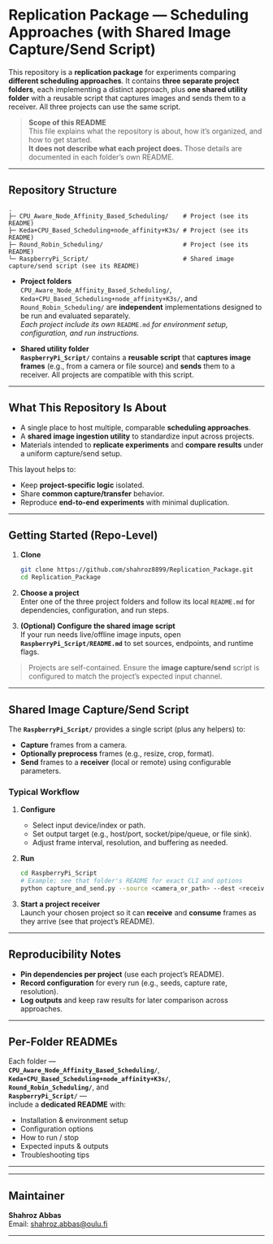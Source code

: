 
# Replication Package — Scheduling Approaches (with Shared Image Capture/Send Script)

This repository is a **replication package** for experiments comparing **different scheduling approaches**. It contains **three separate project folders**, each implementing a distinct approach, plus **one shared utility folder** with a reusable script that captures images and sends them to a receiver. All three projects can use the same script.

> **Scope of this README**  
> This file explains what the repository is about, how it’s organized, and how to get started.  
> **It does not describe what each project does.** Those details are documented in each folder’s own README.

---

## Repository Structure

```
.
├─ CPU_Aware_Node_Affinity_Based_Scheduling/    # Project (see its README)
├─ Keda+CPU_Based_Scheduling+node_affinity+K3s/ # Project (see its README)
├─ Round_Robin_Scheduling/                      # Project (see its README)
└─ RaspberryPi_Script/                          # Shared image capture/send script (see its README)
```

- **Project folders**  
  `CPU_Aware_Node_Affinity_Based_Scheduling/`, `Keda+CPU_Based_Scheduling+node_affinity+K3s/`, and `Round_Robin_Scheduling/` are **independent** implementations designed to be run and evaluated separately.  
  *Each project include its own* `README.md` *for environment setup, configuration, and run instructions.*

- **Shared utility folder**  
  **`RaspberryPi_Script/`** contains a **reusable script** that **captures image frames** (e.g., from a camera or file source) and **sends** them to a receiver. All projects are compatible with this script.

---

## What This Repository Is About

- A single place to host multiple, comparable **scheduling approaches**.
- A **shared image ingestion utility** to standardize input across projects.
- Materials intended to **replicate experiments** and **compare results** under a uniform capture/send setup.

This layout helps to:
- Keep **project-specific logic** isolated.
- Share **common capture/transfer** behavior.
- Reproduce **end-to-end experiments** with minimal duplication.

---

## Getting Started (Repo-Level)

1. **Clone**
   ```bash
   git clone https://github.com/shahroz8899/Replication_Package.git
   cd Replication_Package
   ```

2. **Choose a project**  
   Enter one of the three project folders and follow its local `README.md` for dependencies, configuration, and run steps.

3. **(Optional) Configure the shared image script**  
   If your run needs live/offline image inputs, open **`RaspberryPi_Script/README.md`** to set sources, endpoints, and runtime flags.

> Projects are self-contained. Ensure the **image capture/send** script is configured to match the project’s expected input channel.

---

## Shared Image Capture/Send Script

The **`RaspberryPi_Script/`** provides a single script (plus any helpers) to:

- **Capture** frames from a camera.
- **Optionally preprocess** frames (e.g., resize, crop, format).
- **Send** frames to a **receiver** (local or remote) using configurable parameters.

### Typical Workflow

1. **Configure**
   - Select input device/index or path.
   - Set output target (e.g., host/port, socket/pipe/queue, or file sink).
   - Adjust frame interval, resolution, and buffering as needed.

2. **Run**
   ```bash
   cd RaspberryPi_Script
   # Example; see that folder's README for exact CLI and options
   python capture_and_send.py --source <camera_or_path> --dest <receiver_uri_or_params>
   ```

3. **Start a project receiver**  
   Launch your chosen project so it can **receive** and **consume** frames as they arrive (see that project’s README).

---

## Reproducibility Notes

- **Pin dependencies per project** (use each project’s README).
- **Record configuration** for every run (e.g., seeds, capture rate, resolution).
- **Log outputs** and keep raw results for later comparison across approaches.

---

## Per-Folder READMEs

Each folder —  
**`CPU_Aware_Node_Affinity_Based_Scheduling/`**,  
**`Keda+CPU_Based_Scheduling+node_affinity+K3s/`**,  
**`Round_Robin_Scheduling/`**, and  
**`RaspberryPi_Script/`** —  
 include a **dedicated README** with:
- Installation & environment setup
- Configuration options
- How to run / stop
- Expected inputs & outputs
- Troubleshooting tips

---



---

## Maintainer

**Shahroz Abbas**  
Email: shahroz.abbas@oulu.fi

---

